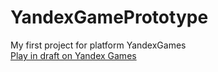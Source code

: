 # YandexGamePrototype
 My first project for platform YandexGames <br>
[Play in draft on Yandex Games](https://yandex.ru/games/app/391124?draft=true&lang=ru)
